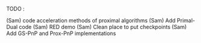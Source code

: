 TODO : 

(Sam) code acceleration methods of proximal algorithms
(Sam) Add Primal-Dual code 
(Sam) RED demo 
(Sam) Clean place to put checkpoints 
(Sam) Add GS-PnP and Prox-PnP implementations 


